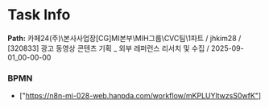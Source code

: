 # Task Info

**Path:** 카페24(주)\본사사업장\[CG]MI본부\MIH그룹\CVC팀\1파트 / jhkim28 / [320833] 광고 동영상 콘텐츠 기획 _ 외부 레퍼런스 리서치 및 수집 / 2025-09-01_00-00-00

### BPMN
- ["https://n8n-mi-028-web.hanpda.com/workflow/mKPLUYltwzsS0wfK"]

